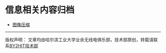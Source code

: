 # 信息相关内容归档
* [图像压缩](/information/pic_zip.md)




----

<front color=lime>
版权声明：
文章均由哈尔滨工业大学业余无线电俱乐部，技术部原创，转载请联系<a href=zhaoyuhao@by2hit.net>BY2HIT技术部
